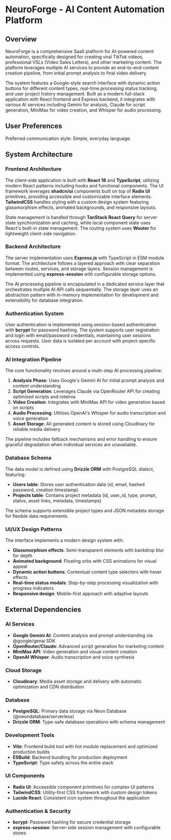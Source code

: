 # NeuroForge - AI Content Automation Platform

## Overview

NeuroForge is a comprehensive SaaS platform for AI-powered content automation, specifically designed for creating viral TikTok videos, professional VSLs (Video Sales Letters), and other marketing content. The platform leverages multiple AI services to provide an end-to-end content creation pipeline, from initial prompt analysis to final video delivery.

The system features a Google-style search interface with dynamic action buttons for different content types, real-time processing status tracking, and user project history management. Built as a modern full-stack application with React frontend and Express backend, it integrates with various AI services including Gemini for analysis, Claude for script generation, MiniMax for video creation, and Whisper for audio processing.

## User Preferences

Preferred communication style: Simple, everyday language.

## System Architecture

### Frontend Architecture
The client-side application is built with **React 18** and **TypeScript**, utilizing modern React patterns including hooks and functional components. The UI framework leverages **shadcn/ui** components built on top of **Radix UI** primitives, providing accessible and customizable interface elements. **TailwindCSS** handles styling with a custom design system featuring glassmorphism effects, animated backgrounds, and responsive layouts.

State management is handled through **TanStack React Query** for server state synchronization and caching, while local component state uses React's built-in state management. The routing system uses **Wouter** for lightweight client-side navigation.

### Backend Architecture
The server implementation uses **Express.js** with TypeScript in ESM module format. The architecture follows a layered approach with clear separation between routes, services, and storage layers. Session management is implemented using **express-session** with configurable storage options.

The AI processing pipeline is encapsulated in a dedicated service layer that orchestrates multiple AI API calls sequentially. The storage layer uses an abstraction pattern with in-memory implementation for development and extensibility for database integration.

### Authentication System
User authentication is implemented using session-based authentication with **bcrypt** for password hashing. The system supports user registration and login with email/password credentials, maintaining user sessions across requests. User data is isolated per account with project-specific access controls.

### AI Integration Pipeline
The core functionality revolves around a multi-step AI processing pipeline:

1. **Analysis Phase**: Uses Google's Gemini AI for initial prompt analysis and content understanding
2. **Script Generation**: Leverages Claude via OpenRouter API for creating optimized scripts and roteiros
3. **Video Creation**: Integrates with MiniMax API for video generation based on scripts
4. **Audio Processing**: Utilizes OpenAI's Whisper for audio transcription and voice generation
5. **Asset Storage**: All generated content is stored using Cloudinary for reliable media delivery

The pipeline includes fallback mechanisms and error handling to ensure graceful degradation when individual services are unavailable.

### Database Schema
The data model is defined using **Drizzle ORM** with PostgreSQL dialect, featuring:

- **Users table**: Stores user authentication data (id, email, hashed password, creation timestamp)
- **Projects table**: Contains project metadata (id, user_id, type, prompt, status, asset links, metadata, timestamps)

The schema supports extensible project types and JSON metadata storage for flexible data requirements.

### UI/UX Design Patterns
The interface implements a modern design system with:

- **Glassmorphism effects**: Semi-transparent elements with backdrop blur for depth
- **Animated background**: Floating orbs with CSS animations for visual appeal  
- **Dynamic action buttons**: Contextual content type selectors with hover effects
- **Real-time status modals**: Step-by-step processing visualization with progress indicators
- **Responsive design**: Mobile-first approach with adaptive layouts

## External Dependencies

### AI Services
- **Google Gemini AI**: Content analysis and prompt understanding via @google/genai SDK
- **OpenRouter/Claude**: Advanced script generation for marketing content
- **MiniMax API**: Video generation and visual content creation
- **OpenAI Whisper**: Audio transcription and voice synthesis

### Cloud Storage
- **Cloudinary**: Media asset storage and delivery with automatic optimization and CDN distribution

### Database
- **PostgreSQL**: Primary data storage via Neon Database (@neondatabase/serverless)
- **Drizzle ORM**: Type-safe database operations with schema management

### Development Tools
- **Vite**: Frontend build tool with hot module replacement and optimized production builds
- **ESBuild**: Backend bundling for production deployment
- **TypeScript**: Type safety across the entire stack

### UI Components
- **Radix UI**: Accessible component primitives for complex UI patterns
- **TailwindCSS**: Utility-first CSS framework with custom design tokens
- **Lucide React**: Consistent icon system throughout the application

### Authentication & Security
- **bcrypt**: Password hashing for secure credential storage
- **express-session**: Server-side session management with configurable stores